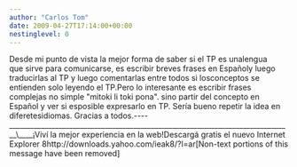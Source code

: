 ```yaml
---
author: "Carlos Tom"
date: 2009-04-27T17:14:00+00:00
nestinglevel: 0
---
```

Desde mi punto de vista la mejor forma de saber si el TP es unalengua que sirve para comunicarse, es escribir breves frases en Españoly luego traducirlas al TP y luego comentarlas entre todos si losconceptos se entienden solo leyendo el TP.Pero lo interesante es escribir frases complejas no simple "mitoki li toki pona". sino partir del concepto en Español y ver si esposible expresarlo en TP. Sería bueno repetir la idea en diferetesidiomas. Gracias a todos.----
   \_\_\_\_\_\_\_\_\_\_\_\_\_\_\_\_\_\_\_\_\_\_\_\_\_\_\_\_\_\_\_\_\_\_\_\_\_\_\_\_\_\_\_\_\_\_\_\_\_\_\_\_\_\_\_\_\_\_\_\_\_\_\_\_\_\_\_\_\_\_\_\_\_\_\_\_\_\_\_\_\\\_\_\_\_¡Viví la mejor experiencia en la web!Descargá gratis el nuevo Internet Explorer 8http://downloads.yahoo.com/ieak8/?l=ar\[Non-text portions of this message have been removed\]